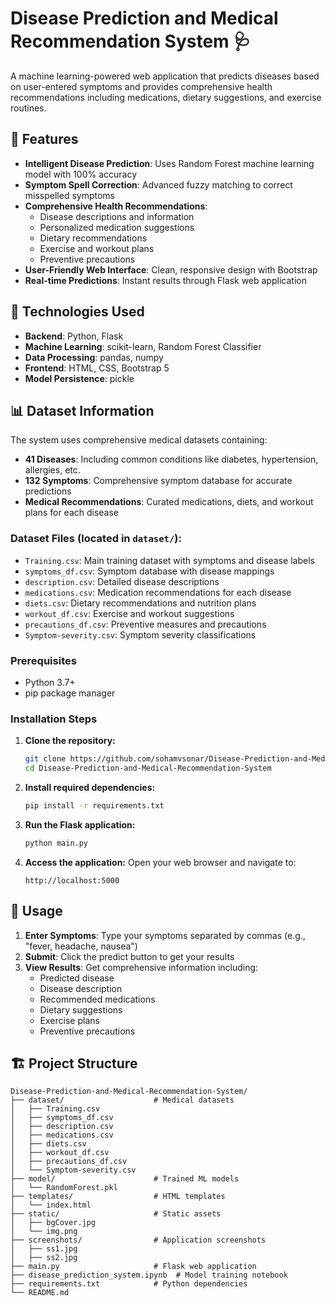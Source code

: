 # Disease Prediction and Medical Recommendation System 🩺

A machine learning-powered web application that predicts diseases based on user-entered symptoms and provides comprehensive health recommendations including medications, dietary suggestions, and exercise routines.

## 🎯 Features

- **Intelligent Disease Prediction**: Uses Random Forest machine learning model with 100% accuracy
- **Symptom Spell Correction**: Advanced fuzzy matching to correct misspelled symptoms 
- **Comprehensive Health Recommendations**: 
  - Disease descriptions and information
  - Personalized medication suggestions
  - Dietary recommendations
  - Exercise and workout plans
  - Preventive precautions
- **User-Friendly Web Interface**: Clean, responsive design with Bootstrap
- **Real-time Predictions**: Instant results through Flask web application

## 🚀 Technologies Used

- **Backend**: Python, Flask
- **Machine Learning**: scikit-learn, Random Forest Classifier
- **Data Processing**: pandas, numpy
- **Frontend**: HTML, CSS, Bootstrap 5
- **Model Persistence**: pickle

## 📊 Dataset Information

The system uses comprehensive medical datasets containing:
- **41 Diseases**: Including common conditions like diabetes, hypertension, allergies, etc.
- **132 Symptoms**: Comprehensive symptom database for accurate predictions
- **Medical Recommendations**: Curated medications, diets, and workout plans for each disease

### Dataset Files (located in `dataset/`):
- `Training.csv`: Main training dataset with symptoms and disease labels
- `symptoms_df.csv`: Symptom database with disease mappings
- `description.csv`: Detailed disease descriptions
- `medications.csv`: Medication recommendations for each disease
- `diets.csv`: Dietary recommendations and nutrition plans
- `workout_df.csv`: Exercise and workout suggestions
- `precautions_df.csv`: Preventive measures and precautions
- `Symptom-severity.csv`: Symptom severity classifications



### Prerequisites
- Python 3.7+
- pip package manager

### Installation Steps

1. **Clone the repository:**
   ```bash
   git clone https://github.com/sohamvsonar/Disease-Prediction-and-Medical-Recommendation-System.git
   cd Disease-Prediction-and-Medical-Recommendation-System
   ```

2. **Install required dependencies:**
   ```bash
   pip install -r requirements.txt
   ```

3. **Run the Flask application:**
   ```bash
   python main.py
   ```

4. **Access the application:**
   Open your web browser and navigate to:
   ```
   http://localhost:5000
   ```

## 📱 Usage

1. **Enter Symptoms**: Type your symptoms separated by commas (e.g., "fever, headache, nausea")
2. **Submit**: Click the predict button to get your results
3. **View Results**: Get comprehensive information including:
   - Predicted disease
   - Disease description
   - Recommended medications
   - Dietary suggestions
   - Exercise plans
   - Preventive precautions






## 🏗️ Project Structure

```
Disease-Prediction-and-Medical-Recommendation-System/
├── dataset/                    # Medical datasets
│   ├── Training.csv
│   ├── symptoms_df.csv
│   ├── description.csv
│   ├── medications.csv
│   ├── diets.csv
│   ├── workout_df.csv
│   ├── precautions_df.csv
│   └── Symptom-severity.csv
├── model/                      # Trained ML models
│   └── RandomForest.pkl
├── templates/                  # HTML templates
│   └── index.html
├── static/                     # Static assets
│   ├── bgCover.jpg
│   └── img.png
├── screenshots/                # Application screenshots
│   ├── ss1.jpg
│   ├── ss2.jpg
├── main.py                     # Flask web application
├── disease_prediction_system.ipynb  # Model training notebook
├── requirements.txt            # Python dependencies
└── README.md
```



